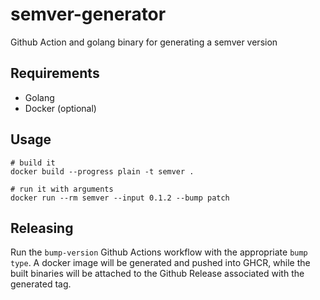 # semver-generator

Github Action and golang binary for generating a semver version

## Requirements

- Golang
- Docker (optional)

## Usage

```shell
# build it
docker build --progress plain -t semver .

# run it with arguments
docker run --rm semver --input 0.1.2 --bump patch
```

## Releasing

Run the `bump-version` Github Actions workflow with the appropriate `bump type`. A docker image will be generated and pushed into GHCR, while the built binaries will be attached to the Github Release associated with the generated tag.
